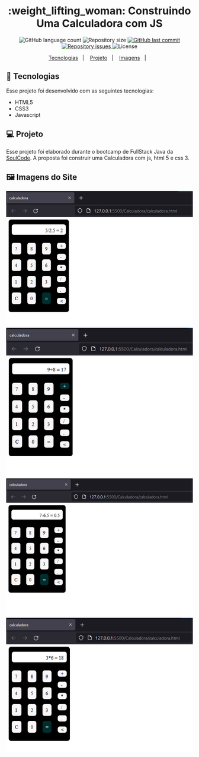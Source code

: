 <h1 align="center">
    :weight_lifting_woman: Construindo Uma Calculadora com JS
</h1>
<p align="center">
  <img alt="GitHub language count" src="https://img.shields.io/github/languages/count/giovaner10/ToDoList_JavaScript">

  <img alt="Repository size" src="https://img.shields.io/github/repo-size/giovaner10/ToDoList_JavaScript">

  <a href="https://github.com/alvaroaxsmith/projeto-1-soulcode/main">
    <img alt="GitHub last commit" src="https://img.shields.io/github/last-commit/giovaner10/ToDoList_JavaScript">
  </a>

  <a href="https://github.com/alvaroaxsmith/projeto-1-soulcode/issues">
    <img alt="Repository issues" src="https://img.shields.io/github/issues/giovaner10/ToDoList_JavaScript">
  </a>

  <img alt="License" src="https://img.shields.io/badge/license-MIT-brightgreen">
</p>
<p align="center">
  <a href="#ancora1">Tecnologias</a>&nbsp;&nbsp;&nbsp;|&nbsp;&nbsp;&nbsp;
  <a href="#ancora2">Projeto</a>&nbsp;&nbsp;&nbsp;|&nbsp;&nbsp;&nbsp;
  <a href="#ancora3">Imagens</a>&nbsp;&nbsp;&nbsp;|&nbsp;&nbsp;&nbsp;
</p>

<a id="ancora1"></a>
## :rocket: Tecnologias 

Esse projeto foi desenvolvido com as seguintes tecnologias:
- HTML5
- CSS3
- Javascript

<a id="ancora2"></a>
## 💻 Projeto
Esse projeto foi elaborado durante o bootcamp de FullStack Java da [SoulCode](https://soulcodeacademy.org/index.html). A proposta foi construir uma Calculadora com js, html 5 e css 3.

<a id="ancora3"></a>
## :framed_picture: Imagens do Site


 ![foto1](https://github.com/giovaner10/Calculadora_JavaScript/blob/main/img/Captura%20de%20tela%202022-03-05%20000025.png)   ![foto](https://github.com/giovaner10/Calculadora_JavaScript/blob/main/img/Captura%20de%20tela%202022-03-05%20000053.png) 
  ![foto2](https://github.com/giovaner10/Calculadora_JavaScript/blob/main/img/Captura%20de%20tela%202022-03-05%20000101.png)
    ![foto3](https://github.com/giovaner10/Calculadora_JavaScript/blob/main/img/Captura%20de%20tela%202022-03-05%20000111.png)

